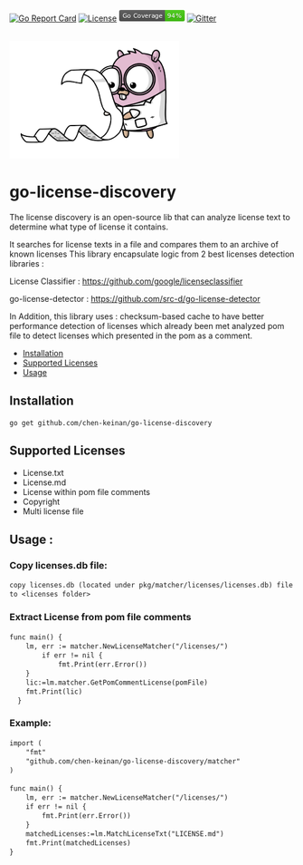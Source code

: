 [![Go Report Card](https://goreportcard.com/badge/github.com/chen-keinan/go-license-discovery)](https://goreportcard.com/report/github.com/chen-keinan/go-license-discovery)
[![License](https://img.shields.io/badge/License-Apache%202.0-blue.svg)](https://github.com/chen-keinan/go-archive-extractor/blob/master/LICENSE)
<img src="./pkg/img/coverage_badge.png" alt="test coverage badge">
[![Gitter](https://badges.gitter.im/beacon-sec/community.svg)](https://gitter.im/beacon-sec/community?utm_source=badge&utm_medium=badge&utm_campaign=pr-badge)

<br><img src="./pkg/img/lic_disc.png" width="300" alt="lic_disc.png logo"><br>
# go-license-discovery

The license discovery is an open-source lib that can analyze license text to determine what type of
license it contains.

It searches for license texts in a file and compares them to an archive of known licenses This library encapsulate logic
from 2 best licenses detection libraries :

License Classifier : https://github.com/google/licenseclassifier

go-license-detector : https://github.com/src-d/go-license-detector

In Addition, this library uses :
checksum-based cache to have better performance detection of licenses which already been met analyzed pom file to detect
licenses which presented in the pom as a comment.

* [Installation](#installation)
* [Supported Licenses](#supported-licenses)
* [Usage](#usage)

## Installation

```
go get github.com/chen-keinan/go-license-discovery
```

## Supported Licenses

- License.txt
- License.md
- License within pom file comments
- Copyright
- Multi license file

## Usage :

### Copy licenses.db file:

```
copy licenses.db (located under pkg/matcher/licenses/licenses.db) file to <licenses folder>
```

### Extract License from pom file comments

```
func main() {
    lm, err := matcher.NewLicenseMatcher("/licenses/")
        if err != nil {
	        fmt.Print(err.Error())
	}
    lic:=lm.matcher.GetPomCommentLicense(pomFile)
    fmt.Print(lic)
  }
```

### Example:

```
import (
	"fmt"
	"github.com/chen-keinan/go-license-discovery/matcher"
)

func main() {
	lm, err := matcher.NewLicenseMatcher("/licenses/")
	if err != nil {
		fmt.Print(err.Error())
	}
	matchedLicenses:=lm.MatchLicenseTxt("LICENSE.md")
	fmt.Print(matchedLicenses)
}
```
